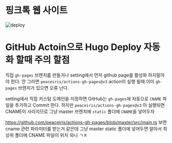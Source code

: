 # 핑크톡 웹 사이트

![deploy](https://github.com/the1900/pinktalk.doowonee.com/workflows/deploy/badge.svg)

# GitHub Actoin으로 Hugo Deploy 자동화 할때 주의 할점

직접 `gh-pages` 브렌치를 만들거나 setting에서 먼저 github page를 활성화 하지말아야 한다. 안 그러면 `peaceiris/actions-gh-pages@v3` action이 실행 될때 이미 `gh-pages` 브렌치가 있으면 오류 난다.

setting에서 직접 커스텀 도메인을 지정하면 GitHub는 `gh-pages`에 자동으로 `CNAME` 파일을 추가하고 Commit 한다. 하지만 `peaceiris/actions-gh-pages@v3` 이 실행되면 CNAME이 사라지므로 그냥 master 브렌치에 `static` 폴더에 `CNAME`을 넣어두자

https://github.com/peaceiris/actions-gh-pages/blob/master/src/main.ts 보면 cname 관련 파라미터를 받는거 같은데 그냥 master static 폴더에 넣어두면 알아서 최상위 폴더에 CNAME 파일이 위치 되니 ㄱㅊ